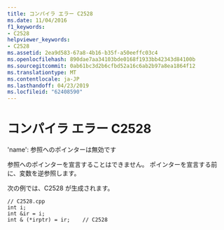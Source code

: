 ```yaml
---
title: コンパイラ エラー C2528
ms.date: 11/04/2016
f1_keywords:
- C2528
helpviewer_keywords:
- C2528
ms.assetid: 2ea9d583-67a8-4b16-b35f-a50eeffc03c4
ms.openlocfilehash: 890dae7aa34103bde0168f1933bb42343d84100b
ms.sourcegitcommit: 0ab61bc3d2b6cfbd52a16c6ab2b97a8ea1864f12
ms.translationtype: MT
ms.contentlocale: ja-JP
ms.lasthandoff: 04/23/2019
ms.locfileid: "62408590"
---
```

# <a name="compiler-error-c2528"></a>コンパイラ エラー C2528

'name': 参照へのポインターは無効です

参照へのポインターを宣言することはできません。 ポインターを宣言する前に、変数を逆参照します。

次の例では、C2528 が生成されます。

```
// C2528.cpp
int i;
int &ir = i;
int & (*irptr) = ir;    // C2528
```